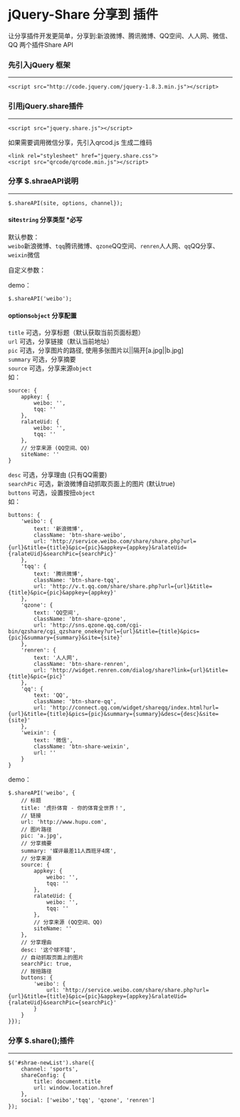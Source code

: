 # jQuery-Share 分享到 插件
让分享插件开发更简单，分享到:新浪微博、腾讯微博、QQ空间、人人网、微信、QQ
两个插件Share API 


### 先引入jQuery 框架
-----------------------

    <script src="http://code.jquery.com/jquery-1.8.3.min.js"></script>

### 引用jQuery.share插件
-----------------------

    <script src="jquery.share.js"></script>

如果需要调用微信分享，先引入qrcod.js 生成二维码

    <link rel="stylesheet" href="jquery.share.css">
    <script src="qrcode/qrcode.min.js"></script>
    
### 分享 $.shraeAPI说明
-----------------------

    $.shareAPI(site, options, channel});
    
    
#### site<code>string</code> 分享类型 *必写
默认参数：<br />
<code>weibo</code>新浪微博、<code>tqq</code>腾讯微博、<code>qzone</code>QQ空间、<code>renren</code>人人网、<code>qq</code>QQ分享、<code>weixin</code>微信<br />

自定义参数：

demo：<br />
    
    $.shareAPI('weibo');
    
#### options<code>object</code> 分享配置
<code>title</code> 可选，分享标题（默认获取当前页面标题）<br />
<code>url</code> 可选，分享链接（默认当前地址）<br />
<code>pic</code> 可选，分享图片的路径, 使用多张图片以||隔开[a.jpg||b.jpg]<br />
<code>summary</code> 可选，分享摘要<br />
<code>source</code> 可选，分享来源<code>object</code> <br />
如：<br />

	source: {
        appkey: {
			weibo: '',
			tqq: ''
    	},
    	ralateUid: {
    		weibo: '',
    		tqq: ''
    	},
    	// 分享来源 (QQ空间、QQ)
    	siteName: ''
    }
	
<code>desc</code> 可选，分享理由 (只有QQ需要)<br />
<code>searchPic</code> 可选，新浪微博自动抓取页面上的图片 (默认true)<br />
<code>buttons</code> 可选，设置按扭<code>object</code><br />
如：<br />

	buttons: {
		'weibo': {
			text: '新浪微博', 
			className: 'btn-share-weibo', 
			url: 'http://service.weibo.com/share/share.php?url={url}&title={title}&pic={pic}&appkey={appkey}&ralateUid={ralateUid}&searchPic={searchPic}'
		},
    	'tqq': {
    		text: '腾讯微博', 
    		className: 'btn-share-tqq', 
    		url: 'http://v.t.qq.com/share/share.php?url={url}&title={title}&pic={pic}&appkey={appkey}'
    	},
    	'qzone': {
    		text: 'QQ空间', 
    		className: 'btn-share-qzone', 
    		url: 'http://sns.qzone.qq.com/cgi-bin/qzshare/cgi_qzshare_onekey?url={url}&title={title}&pics={pic}&summary={summary}&site={site}'
    	},
    	'renren': {
    		text: '人人网', 
    		className: 'btn-share-renren', 
    		url: 'http://widget.renren.com/dialog/share?link={url}&title={title}&pic={pic}'
    	},
    	'qq': {
    		text: 'QQ', 
    		className: 'btn-share-qq', 
    		url: 'http://connect.qq.com/widget/shareqq/index.html?url={url}&title={title}&pics={pic}&summary={summary}&desc={desc}&site={site}'
    	},
    	'weixin': {
    		text: '微信', 
    		className: 'btn-share-weixin', 
    		url: ''
    	}
	}

demo：<br />

    $.shareAPI('weibo', {
        // 标题
        title: '虎扑体育 - 你的体育全世界！',
        // 链接
        url: 'http://www.hupu.com',
        // 图片路径
        pic: 'a.jpg',
        // 分享摘要
        summary: '媒评最差11人西班牙4席',
        // 分享来源
        source: {
            appkey: {
    			weibo: '',
    			tqq: ''
	    	},
	    	ralateUid: {
	    		weibo: '',
	    		tqq: ''
	    	},
	    	// 分享来源 (QQ空间、QQ)
	    	siteName: ''
        },
        // 分享理由
        desc: '这个球不错',
        // 自动抓取页面上的图片
        searchPic: true,
        // 按扭路径
        buttons: {
            'weibo': {
                url: 'http://service.weibo.com/share/share.php?url={url}&title={title}&pic={pic}&appkey={appkey}&ralateUid={ralateUid}&searchPic={searchPic}'
            }
        }
    }});
    
    
### 分享 $.share();插件
-----------------------

    $('#shrae-newList').share({
    	channel: 'sports',
    	shareConfig: {
    	    title: document.title
    		url: window.location.href
    	},
    	social: ['weibo','tqq', 'qzone', 'renren']
    });
